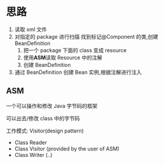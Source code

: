 

#  思路
1. 读取 xml 文件
2. 对指定的 package 进行扫描 找到标记@Component 的类,创建 BeanDefinition
    1. 把一个 package 下面的 class 变成 resource
    2. 使用**ASM**读取 Resource 中的注解
    3. 创建 BeanDefinition
3. 通过 BeanDefinition 创建 Bean 实例,根据注解进行注入

## ASM
一个可以操作和修改 Java 字节码的框架

可以出去/修改 class 中的字节码

工作模式: Visitor(design pattern)
- Class Reader
- Class Visitor (provided by the user of ASM)
- Class Writer (..)